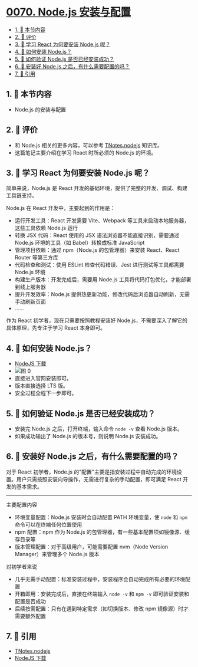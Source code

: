 # [0070. Node.js 安装与配置](https://github.com/tnotesjs/TNotes.react/tree/main/notes/0070.%20Node.js%20%E5%AE%89%E8%A3%85%E4%B8%8E%E9%85%8D%E7%BD%AE)

<!-- region:toc -->

- [1. 🎯 本节内容](#1--本节内容)
- [2. 🫧 评价](#2--评价)
- [3. 🤔 学习 React 为何要安装 Node.js 呢？](#3--学习-react-为何要安装-nodejs-呢)
- [4. 🤔 如何安装 Node.js？](#4--如何安装-nodejs)
- [5. 🤔 如何验证 Node.js 是否已经安装成功？](#5--如何验证-nodejs-是否已经安装成功)
- [6. 🤔 安装好 Node.js 之后，有什么需要配置的吗？](#6--安装好-nodejs-之后有什么需要配置的吗)
- [7. 🔗 引用](#7--引用)

<!-- endregion:toc -->

## 1. 🎯 本节内容

- Node.js 的安装与配置

## 2. 🫧 评价

- 和 Node.js 相关的更多内容，可以参考 [TNotes.nodejs][1] 知识库。
- 这篇笔记主要介绍在学习 React 时所必须的 Node.js 的环境。

## 3. 🤔 学习 React 为何要安装 Node.js 呢？

简单来说，Node.js 是 React 开发的基础环境，提供了完整的开发、调试、构建工具链支持。

Node.js 在 React 开发中，主要起到的作用是：

- 运行开发工具：React 开发需要 Vite、Webpack 等工具来启动本地服务器，这些工具依赖 Node.js 运行
- 转换 JSX 代码：React 使用的 JSX 语法浏览器不能直接识别，需要通过 Node.js 环境的工具（如 Babel）转换成标准 JavaScript
- 管理项目依赖：通过 npm（Node.js 的包管理器）来安装 React、React Router 等第三方库
- 代码检查和测试：使用 ESLint 检查代码错误、Jest 进行测试等工具都需要 Node.js 环境
- 构建生产版本：开发完成后，需要用 Node.js 工具将代码打包优化，才能部署到线上服务器
- 提升开发效率：Node.js 提供热更新功能，修改代码后浏览器自动刷新，无需手动刷新页面
- ……

作为 React 初学者，现在只需要按照教程安装好 Node.js，不需要深入了解它的具体原理，先专注于学习 React 本身即可。

## 4. 🤔 如何安装 Node.js？

- [NodeJS 下载][2]
- ![图 0](https://cdn.jsdelivr.net/gh/tnotesjs/imgs@main/2025-10-17-15-18-08.png)
- 直接进入官网安装即可。
- 版本直接选择 LTS 版。
- 安全过程全程下一步即可。

## 5. 🤔 如何验证 Node.js 是否已经安装成功？

- 安装完 Node.js 之后，打开终端，输入命令 `node -v` 查看 Node.js 版本。
- 如果成功输出了 Node.js 的版本号，则说明 Node.js 安装成功。

## 6. 🤔 安装好 Node.js 之后，有什么需要配置的吗？

对于 React 初学者，Node.js 的"配置"主要是指安装过程中自动完成的环境设置。用户只需按照安装向导操作，无需进行复杂的手动配置，即可满足 React 开发的基本需求。

---

主要配置内容

- 环境变量配置：Node.js 安装时会自动配置 PATH 环境变量，使 `node` 和 `npm` 命令可以在终端任何位置使用
- npm 配置：npm 作为 Node.js 的包管理器，有一些基本配置项如镜像源、缓存目录等
- 版本管理配置：对于高级用户，可能需要配置 nvm（Node Version Manager）来管理多个 Node.js 版本

对初学者来说

- 几乎无需手动配置：标准安装过程中，安装程序会自动完成所有必要的环境配置
- 开箱即用：安装完成后，直接在终端输入 `node -v` 和 `npm -v` 即可验证安装和配置是否成功
- 后续按需配置：只有在遇到特定需求（如切换版本、修改 npm 镜像源）时才需要额外配置

## 7. 🔗 引用

- [TNotes.nodejs][1]
- [NodeJS 下载][2]

[1]: https://tnotesjs.github.io/TNotes.nodejs/
[2]: https://nodejs.org/zh-cn/download
